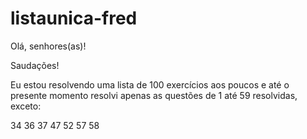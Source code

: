 # listaunica-fred

Olá, senhores(as)!

Saudações!

Eu estou resolvendo uma lista de 100 exercícios aos poucos e até o presente momento resolvi apenas as questões de 1 até 59 resolvidas, exceto:

34
36
37
47
52
57
58
